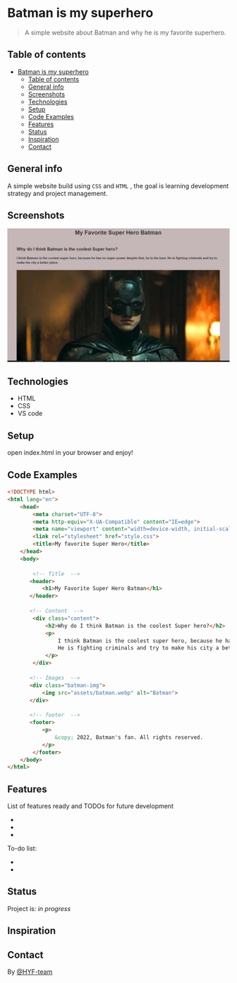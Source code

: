 # Batman is my superhero


> A simple website about Batman and why he is my favorite superhero.

## Table of contents
- [Batman is my superhero](#)
  - [Table of contents](#table-of-contents)
  - [General info](#general-info)
  - [Screenshots](#screenshots)
  - [Technologies](#technologies)
  - [Setup](#setup)
  - [Code Examples](#code-examples)
  - [Features](#features)
  - [Status](#status)
  - [Inspiration](#inspiration)
  - [Contact](#contact)

## General info

A simple website build using `CSS` and `HTML` , the goal is learning development strategy and project management.

## Screenshots
![Example screenshot](assets/screenShot.PNG)

## Technologies
* HTML
* CSS
* VS code


## Setup
open index.html in your browser and enjoy! 

## Code Examples

```html
<!DOCTYPE html>
<html lang="en">
    <head>
        <meta charset="UTF-8">
        <meta http-equiv="X-UA-Compatible" content="IE=edge">
        <meta name="viewport" content="width=device-width, initial-scale=1.0">       
        <link rel="stylesheet" href="style.css">
        <title>My favorite Super Hero</title>
    </head>
    <body>

        <!-- Title  -->
       <header>
           <h1>My Favorite Super Hero Batman</h1>
       </header>

       <!-- Content  -->
        <div class="content">
            <h2>Why do I think Batman is the coolest Super hero?</h2>
            <p>
                I think Batman is the coolest super hero, because he has no super power despite that, he is the best.
                He is fighting criminals and try to make his city a better place.
            </p>
        </div>

       <!-- Images  -->
       <div class="batman-img">
           <img src="assets/batman.webp" alt="Batman">
       </div> 
       
       <!-- footer  -->
       <footer>
           <p>
               &copy; 2022, Batman's fan. All rights reserved.
           </p>
        </footer>        
    </body>
</html>


```


## Features
List of features ready and TODOs for future development

* 
* 
* 

To-do list:

* 
* 

## Status
Project is: _in progress_

## Inspiration



## Contact
By [@HYF-team](https://github.com/lab-brussels-1) 



